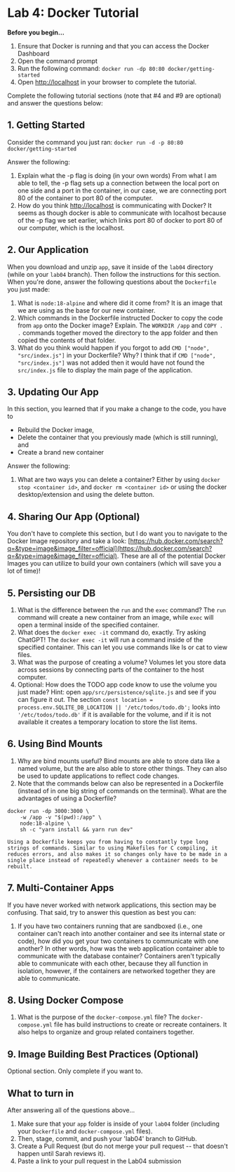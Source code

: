 # Lab 4: Docker Tutorial

**Before you begin...**
1. Ensure that Docker is running and that you can access the Docker Dashboard
1. Open the command prompt
2. Run the following command: `docker run -dp 80:80 docker/getting-started`
3. Open [http://localhost](http://localhost) in your browser to complete the tutorial.


Complete the following tutorial sections (note that #4 and #9 are optional) and answer the questions below:

## 1. Getting Started
Consider the command you just ran: `docker run -d -p 80:80 docker/getting-started`

Answer the following:
1. Explain what the -p flag is doing (in your own words)
    From what I am able to tell, the -p flag sets up a connection between the local port on one side and a port in the container, in our case, we are connecting port 80 of the container to port 80 of the computer.
2. How do you think [http://localhost](http://localhost) is communicating with Docker?
    It seems as though docker is able to communicate with localhost because of the -p flag we set earlier, which links port 80 of docker to port 80 of our computer, which is the localhost.

## 2. Our Application
When you download and unzip `app`, save it inside of the `lab04` directory (while on your `lab04` branch). Then follow the instructions for this section. When you're done, answer the following questions about the `Dockerfile` you just made:
1. What is `node:18-alpine` and where did it come from?
    It is an image that we are using as the base for our new container.
2. Which commands in the Dockerfile instructed Docker to copy the code from `app` onto the Docker image? Explain.
    The `WORKDIR /app` and `COPY . .` commands together moved the directory to the app folder and then copied the contents of that folder.
3. What do you think would happen if you forgot to add `CMD ["node", "src/index.js"]` in your Dockerfile? Why?
    I think that if `CMD ["node", "src/index.js"]` was not added then it would have not found the `src/index.js` file to display the main page of the application.

## 3. Updating Our App
In this section, you learned that if you make a change to the code, you have to 
* Rebuild the Docker image,
* Delete the container that you previously made (which is still running), and
* Create a brand new container

Answer the following:
1. What are two ways you can delete a container?
    Either by using `docker stop <container id>`, and `docker rm <container id>` or using the docker desktop/extension and using the delete button. 

## 4. Sharing Our App (Optional)
You don't have to complete this section, but I do want you to navigate to the Docker Image repository and take a look: [https://hub.docker.com/search?q=&type=image&image_filter=official](https://hub.docker.com/search?q=&type=image&image_filter=official). These are all of the potential Docker Images you can utilize to build your own containers (which will save you a lot of time)!

## 5. Persisting our DB

1. What is the difference between the `run` and the `exec` command?
    The `run` command will create a new container from an image, while `exec` will open a terminal inside of the specified container.
2. What does the `docker exec -it` command do, exactly. Try asking ChatGPT!
    The `docker exec -it` will run a command inside of the specified container. This can let you use commands like ls or cat to view files. 
3. What was the purpose of creating a volume?
    Volumes let you store data across sessions by connecting parts of the container to the host computer.
4. Optional: How does the TODO app code know to use the volume you just made? Hint: open `app/src/persistence/sqlite.js` and see if you can figure it out.
    The section `const location = process.env.SQLITE_DB_LOCATION || '/etc/todos/todo.db';` looks into `'/etc/todos/todo.db'` if it is available for the volume, and if it is not available it creates a temporary location to store the list items.

## 6. Using Bind Mounts
1. Why are bind mounts useful?
    Bind mounts are able to store data like a named volume, but the are also able to store other things. They can also be used to update applications to reflect code changes.
2. Note that the commands below can also be represented in a Dockerfile (instead of in one big string of commands on the terminal). What are the advantages of using a Dockerfile?
```
docker run -dp 3000:3000 \
    -w /app -v "$(pwd):/app" \
    node:18-alpine \
    sh -c "yarn install && yarn run dev"
```
    Using a Dockerfile keeps you from having to constantly type long strings of commands. Similar to using Makefiles for C compiling, it reduces errors, and also makes it so changes only have to be made in a single place instead of repeatedly whenever a container needs to be rebuilt.

## 7. Multi-Container Apps
If you have never worked with network applications, this section may be confusing. That said, try to answer this question as best you can:

1. If you have two containers running that are sandboxed (i.e., one container can't reach into another container and see its internal state or code), how did you get your two containers to communicate with one another? In other words, how was the web application container able to communicate with the database container?
    Containers aren't typically able to communicate with each other, because they all function in isolation, however, if the containers are networked together they are able to communicate.

## 8. Using Docker Compose
1. What is the purpose of the `docker-compose.yml` file?
    The `docker-compose.yml` file has build instructions to create or recreate containers. It also helps to organize and group related containers together.

## 9. Image Building Best Practices (Optional)
Optional section. Only complete if you want to.


## What to turn in
After answering all of the questions above...
1. Make sure that your `app` folder is inside of your `lab04` folder (including your `Dockerfile` and `docker-compose.yml` files).
1. Then, stage, commit, and push your 'lab04' branch to GitHub. 
1. Create a Pull Request (but do not merge your pull request -- that doesn't happen until Sarah reviews it).
1. Paste a link to your pull request in the Lab04 submission
